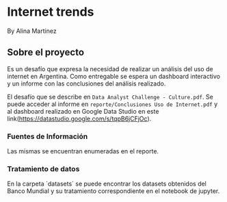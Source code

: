 # Internet trends

By Alina Martinez

## Sobre el proyecto

Es un desafío que expresa la necesidad de realizar un análisis del uso de internet en Argentina. Como entregable se espera un dashboard interactivo y un informe con las conclusiones del análisis realizado.

El desafío que se describe en `Data Analyst Challenge - Culture.pdf`. Se puede acceder al informe en `reporte/Conclusiones Uso de Internet.pdf` y al dashboard realizado en Google Data Studio en este link(https://datastudio.google.com/s/tqpB6jCFjOc).

### Fuentes de Información

Las mismas se encuentran enumeradas en el reporte.

### Tratamiento de datos

En la carpeta ´datasets´ se puede encontrar los datasets obtenidos del Banco Mundial y su tratamiento correspondiente en el notebook de jupyter.
